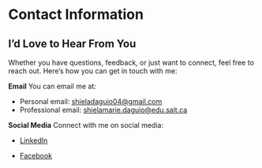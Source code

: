# Contact Information

## I’d Love to Hear From You

Whether you have questions, feedback, or just want to connect, feel free to reach out. Here’s how you can get in touch with me:

**Email**
You can email me at:

- Personal email: <ins>shieladaguio04@gmail.com</ins>
- Professional email: <u>shielamarie.daguio@edu.sait.ca</u>

**Social Media**
Connect with me on social media:

- [LinkedIn](www.linkedin.com/in/shiela-daguio-892a60264)

- [Facebook](https://www.facebook.com/shiela.daguio04/)
